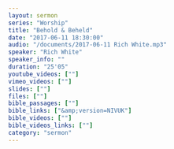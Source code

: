 ```yaml
---
layout: sermon
series: "Worship"
title: "Behold & Beheld"
date: "2017-06-11 18:30:00"
audio: "/documents/2017-06-11 Rich White.mp3"
speaker: "Rich White"
speaker_info: ""
duration: "25'05"
youtube_videos: [""]
vimeo_videos: [""]
slides: [""]
files: [""]
bible_passages: [""]
bible_links: ["&amp;version=NIVUK"]
bible_videos: [""]
bible_videos_links: [""]
category: "sermon"
---
```

